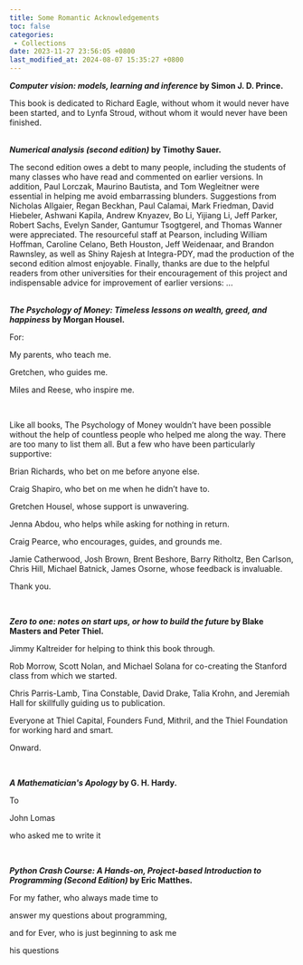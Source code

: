 ```yaml
---
title: Some Romantic Acknowledgements
toc: false
categories:
 - Collections
date: 2023-11-27 23:56:05 +0800
last_modified_at: 2024-08-07 15:35:27 +0800
---
```


***Computer vision: models, learning and inference* by Simon J. D. Prince.**

<div class="quote--left">This book is dedicated to Richard Eagle, without whom it would never have been started, and to Lynfa Stroud, without whom it would never have been finished.</div>

<br>

***Numerical analysis (second edition)* by Timothy Sauer.**

<div class="quote--left">The second edition owes a debt to many people, including the students of many classes who have read and commented on earlier versions. In addition, Paul Lorczak, Maurino Bautista, and Tom Wegleitner were essential in helping me avoid embarrassing blunders. Suggestions from Nicholas Allgaier, Regan Beckhan, Paul Calamai, Mark Friedman, David Hiebeler, Ashwani Kapila, Andrew Knyazev, Bo Li, Yijiang Li, Jeff Parker, Robert Sachs, Evelyn Sander, Gantumur Tsogtgerel, and Thomas Wanner were appreciated. The resourceful staff at Pearson, including William Hoffman, Caroline Celano, Beth Houston, Jeff Weidenaar, and Brandon Rawnsley, as well as Shiny Rajesh at Integra-PDY, mad the production of the second edition almost enjoyable. Finally, thanks are due to the helpful readers from other universities for their encouragement of this project and indispensable advice for improvement of earlier versions: ...</div>

<br>

***The Psychology of Money: Timeless lessons on wealth, greed, and happiness* by Morgan Housel.**

<div class="quote--left" markdown="1">

For:

My parents, who teach me.

Gretchen, who guides me.

Miles and Reese, who inspire me. 

</div>

<br>

<div class="quote--left" markdown="1">

Like all books, The Psychology of Money wouldn’t have been possible without the help of countless people who helped me along the way. There are too many to list them all. But a few who have been particularly supportive:

Brian Richards, who bet on me before anyone else.

Craig Shapiro, who bet on me when he didn’t have to.

Gretchen Housel, whose support is unwavering.

Jenna Abdou, who helps while asking for nothing in return.

Craig Pearce, who encourages, guides, and grounds me.

Jamie Catherwood, Josh Brown, Brent Beshore, Barry Ritholtz, Ben Carlson, Chris Hill, Michael Batnick, James Osorne, whose feedback is invaluable.

Thank you.

</div>

<br>

***Zero to one: notes on start ups, or how to build the future* by Blake Masters and Peter Thiel.** 

<div class="quote--left" markdown="1">

Jimmy Kaltreider for helping to think this book through.

Rob Morrow, Scott Nolan, and Michael Solana for co-creating the Stanford class from which we started.

Chris Parris-Lamb, Tina Constable, David Drake, Talia Krohn, and Jeremiah Hall for skillfully guiding us to publication.

Everyone at Thiel Capital, Founders Fund, Mithril, and the Thiel Foundation for working hard and smart.

Onward.

</div>

<br>

***A Mathematician's Apology* by G. H. Hardy.**

<div class="quote--center" markdown="1">

To

John Lomas

who asked me to write it

</div>

<br>

***Python Crash Course: A Hands-on, Project-based Introduction to Programming (Second Edition)* by Eric Matthes.**

<div class="quote--center" markdown="1">

For my father, who always made time to

answer my questions about programming,

and for Ever, who is just beginning to ask me

his questions

</div>
